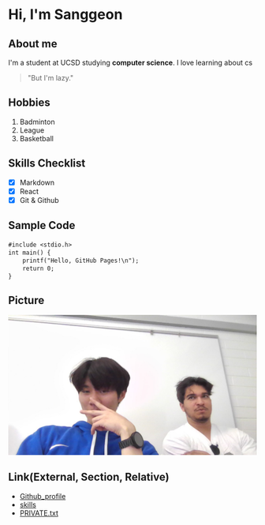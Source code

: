# Hi, I'm Sanggeon

## About me
I'm a student at UCSD studying **computer science**.
I love learning about cs 

> "But I'm lazy."

## Hobbies
1. Badminton
2. League
3. Basketball
   
## Skills Checklist
- [x] Markdown
- [x] React
- [x] Git & Github

## Sample Code
```
#include <stdio.h>
int main() {
    printf("Hello, GitHub Pages!\n");
    return 0;
}
```

## Picture
![MeandMyfriend](images/MeandFriend.jpg)

## Link(External, Section, Relative)
- [Github_profile](https://github.com/TopgeonKR)
- [skills](#skills-checklist)
- [PRIVATE.txt](PRIVATE.txt)
  
